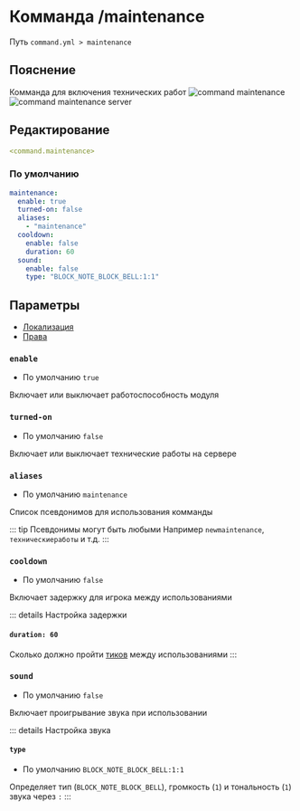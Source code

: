 # Комманда /maintenance
Путь `command.yml > maintenance`

## Пояснение
Комманда для включения технических работ
![command maintenance](/commandmaintenance.png)
![command maintenance server](/commandmaintenanceserver.png)

## Редактирование
```yaml
<command.maintenance>
```

### По умолчанию
```yaml
maintenance:
  enable: true
  turned-on: false
  aliases:
    - "maintenance"
  cooldown:
    enable: false
    duration: 60
  sound:
    enable: false
    type: "BLOCK_NOTE_BLOCK_BELL:1:1"
```

## Параметры

- [Локализация](/ru/localizations/ru_ru/command/maintenance/)
- [Права](/ru/permission/command/maintenance/)

### `enable`
- По умолчанию `true`

Включает или выключает работоспособность модуля

### `turned-on`
- По умолчанию `false`

Включает или выключает технические работы на сервере

### `aliases`
- По умолчанию `maintenance`

Список псевдонимов для использования комманды

::: tip Псевдонимы могут быть любыми
Например `newmaintenance`, `техническиеработы` и т.д.
:::

### `cooldown`
- По умолчанию `false`

Включает задержку для игрока между использованиями

::: details Настройка задержки
#### `duration: 60`

Сколько должно пройти [тиков](https://ru.minecraft.wiki/w/%D0%A2%D0%B0%D0%BA%D1%82) между использованиями
:::

### `sound`
- По умолчанию `false`

Включает проигрывание звука при использовании

::: details Настройка звука
#### `type`
- По умолчанию `BLOCK_NOTE_BLOCK_BELL:1:1`

Определяет тип (`BLOCK_NOTE_BLOCK_BELL`), громкость (`1`) и тональность (`1`) звука через `:`
:::